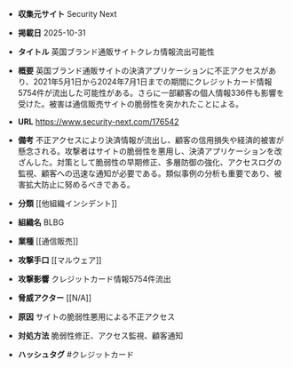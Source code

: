 - **収集元サイト**
Security Next

- **掲載日**
2025-10-31

- **タイトル**
英国ブランド通販サイトクレカ情報流出可能性

- **概要**
英国ブランド通販サイトの決済アプリケーションに不正アクセスがあり、2021年5月1日から2024年7月1日までの期間にクレジットカード情報5754件が流出した可能性がある。さらに一部顧客の個人情報336件も影響を受けた。被害は通信販売サイトの脆弱性を突かれたことによる。

- **URL**
https://www.security-next.com/176542

- **備考**
不正アクセスにより決済情報が流出し、顧客の信用損失や経済的被害が懸念される。攻撃者はサイトの脆弱性を悪用し、決済アプリケーションを改ざんした。対策として脆弱性の早期修正、多層防御の強化、アクセスログの監視、顧客への迅速な通知が必要である。類似事例の分析も重要であり、被害拡大防止に努めるべきである。

- **分類**
[[他組織インシデント]]

- **組織名**
BLBG

- **業種**
[[通信販売]]

- **攻撃手口**
[[マルウェア]]

- **攻撃影響**
クレジットカード情報5754件流出

- **脅威アクター**
[[N/A]]

- **原因**
サイトの脆弱性悪用による不正アクセス

- **対処方法**
脆弱性修正、アクセス監視、顧客通知

- **ハッシュタグ**
#クレジットカード
